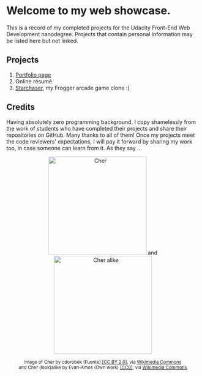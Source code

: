 Welcome to my web showcase.
===========================
This is a record of my completed projects for the Udacity Front-End Web Development nanodegree. Projects that contain personal information may be listed here but not linked.

Projects
--------
1. [Portfolio page](http://codepen.io/lagracia/full/ZbroLO/ "Hypothetical portfolio of creative work")
2. Online résumé
3. [Starchaser](http://lagracia.github.io/frontend-nanodegree-arcade-game/ "Starchaser Arcade Game"), my Frogger arcade game clone :)

Credits
-------
Having absolutely zero programming background, I copy shamelessly from the work of students who have completed their projects and share their repositories on GitHub. Many thanks to all of them! Once my projects meet the code reviewers' expectations, I will pay it forward by sharing my work too, in case someone can learn from it. As they say …

<div style="text-align:center" markdown="1">

<p align="center"><img src="https://upload.wikimedia.org/wikipedia/commons/7/7e/Cher_D2K.jpg" height="256" alt="Cher"> and <img src="https://upload.wikimedia.org/wikipedia/commons/e/e4/Cher-Drag-Impersonator.jpg" height="256" alt="Cher alike"></p>

<sub>Image of Cher by cdorobek (Fuente) <a href="http://creativecommons.org/licenses/by/2.0">[CC BY 2.0]</a>, via <a href="https://commons.wikimedia.org/wiki/File%3ACher_D2K.jpg">Wikimedia Commons</a><br> 
and Cher (look)alike by Evan-Amos (Own work) <a href="http://creativecommons.org/publicdomain/zero/1.0/deed.en">[CC0]</a>, via <a href="https://commons.wikimedia.org/wiki/File%3ACher-Drag-Impersonator.jpg">Wikimedia Commons</a></sub>